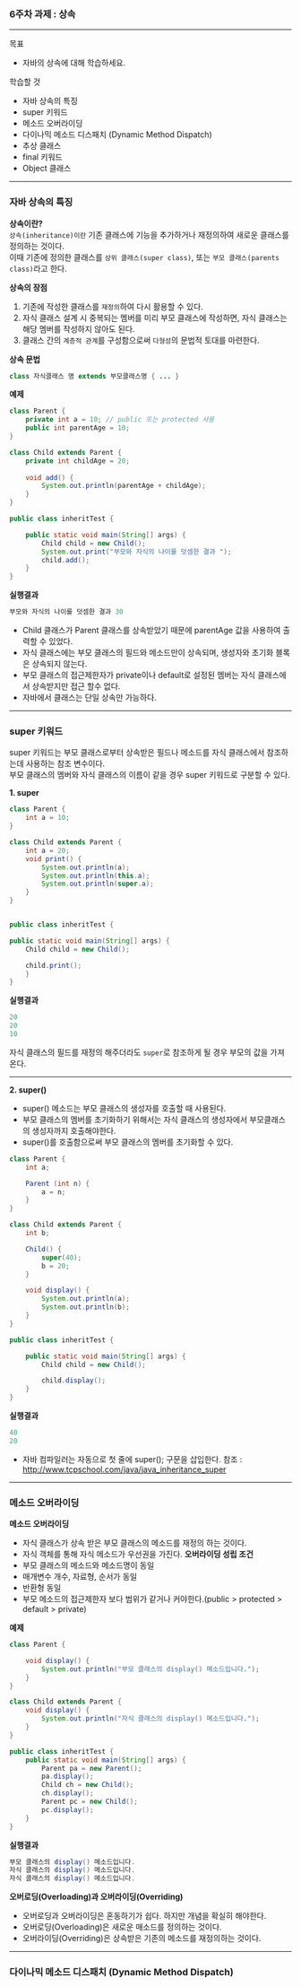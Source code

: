 ### 6주차 과제 : 상속
---
목표
+ 자바의 상속에 대해 학습하세요.

학습할 것
+ 자바 상속의 특징
+ super 키워드
+ 메소드 오버라이딩
+ 다이나믹 메소드 디스패치 (Dynamic Method Dispatch)
+ 추상 클래스
+ final 키워드
+ Object 클래스
---
### 자바 상속의 특징

**상속이란?**         
`상속(inheritance)이란` 기존 클래스에 기능을 추가하거나 재정의하여 새로운 클래스를 정의하는 것이다.        
이때 기존에 정의한 클래스를 `상위 클래스(super class)`, 또는 `부모 클래스(parents class)`라고 한다.

**상속의 장점**
1. 기존에 작성한 클래스를 `재정의`하여 다시 활용할 수 있다.        
2. 자식 클래스 설계 시 중복되는 멤버를 미리 부모 클래스에 작성하면, 자식 클래스는 해당 멤버를 작성하지 않아도 된다.       
3. 클래스 간의 `계층적 관계`를 구성함으로써 `다형성`의 문법적 토대를 마련한다.

**상속 문법**
```java
class 자식클래스 명 extends 부모클래스명 { ... }
```

**예제**
```java
class Parent {
    private int a = 10; // public 또는 protected 사용
    public int parentAge = 10;
}

class Child extends Parent {
    private int childAge = 20;
	
    void add() {
        System.out.println(parentAge + childAge);
    }
}

public class inheritTest {

    public static void main(String[] args) {
        Child child = new Child();
        System.out.print("부모와 자식의 나이를 덧셈한 결과 ");
        child.add();
    }
}
```
**실행결과**
```java
부모와 자식의 나이를 덧셈한 결과 30
```
+ Child 클래스가 Parent 클래스를 상속받았기 때문에 parentAge 값을 사용하여 출력할 수 있었다.
+ 자식 클래스에는 부모 클래스의 필드와 메소드만이 상속되며, 생성자와 초기화 블록은 상속되지 않는다.
+ 부모 클래스의 접근제한자가 private이나 default로 설정된 멤버는 자식 클래스에서 상속받지만 접근 할수 없다.    
+ 자바에서 클래스는 단일 상속만 가능하다.       

---
### super 키워드     
super 키워드는 부모 클래스로부터 상속받은 필드나 메소드를 자식 클래스에서 참조하는데 사용하는 참조 변수이다.      
부모 클래스의 멤버와 자식 클래스의 이름이 같을 경우 super 키워드로 구분할 수 있다.       

**1. super**
```java
class Parent {
    int a = 10;
}

class Child extends Parent {
    int a = 20;
    void print() {
        System.out.println(a);
        System.out.println(this.a);
        System.out.println(super.a);
    }
}


public class inheritTest {

public static void main(String[] args) {
    Child child = new Child();

    child.print();
    }
}
```
**실행결과**
```java
20
20
10
```
자식 클래스의 필드를 재정의 해주더라도 `super`로 참조하게 될 경우 부모의 값을 가져온다.

---
**2. super()**
+ super() 메소드는 부모 클래스의 생성자를 호출할 때 사용된다.
+ 부모 클래스의 멤버를 초기화하기 위해서는 자식 클래스의 생성자에서 부모클래스의 생성자까지 호출해야한다.
+ super()를 호출함으로써 부모 클래스의 멤버를 초기화할 수 있다.      
```java
class Parent {
    int a;

    Parent (int n) {
        a = n;
    }
}

class Child extends Parent {
    int b;

    Child() {
        super(40);
        b = 20;
    }

    void display() {
        System.out.println(a);
        System.out.println(b);
    }
}

public class inheritTest {

    public static void main(String[] args) {
        Child child = new Child();

        child.display();
    }
}
```
**실행결과**
```java
40
20
```
+ 자바 컴파일러는 자동으로 첫 줄에 super(); 구문을 삽입한다.
참조 : <http://www.tcpschool.com/java/java_inheritance_super>            

---
### 메소드 오버라이딩
**메소드 오버라이딩**
+ 자식 클래스가 상속 받은 부모 클래스의 메소드를 재정의 하는 것이다.
+ 자식 객체를 통해 자식 메소드가 우선권을 가진다.
**오버라이딩 성립 조건**
+ 부모 클래스의 메소드와 메소드명이 동일
+ 매개변수 개수, 자료형, 순서가 동일
+ 반환형 동일
+ 부모 메소드의 접근제한자 보다 범위가 같거나 커야한다.(public > protected > default > private)

**예제**
```java
class Parent {

    void display() {
        System.out.println("부모 클래스의 display() 메소드입니다.");
    }
}

class Child extends Parent {
    void display() {
        System.out.println("자식 클래스의 display() 메소드입니다.");
    }
}

public class inheritTest {
    public static void main(String[] args) {
        Parent pa = new Parent();
        pa.display();
        Child ch = new Child();
        ch.display();
        Parent pc = new Child();
        pc.display();
    }
}
```
**실행결과**
```java
부모 클래스의 display() 메소드입니다.
자식 클래스의 display() 메소드입니다.
자식 클래스의 display() 메소드입니다.
```

**오버로딩(Overloading)과 오버라이딩(Overriding)**
+ 오버로딩과 오버라이딩은 혼동하기가 쉽다. 하지만 개념을 확실히 해야한다.
+ 오버로딩(Overloading)은 새로운 매소드를 정의하는 것이다.
+ 오버라이딩(Overriding)은 상속받은 기존의 메소드를 재정의하는 것이다.

---

### 다이나믹 메소드 디스패치 (Dynamic Method Dispatch)
